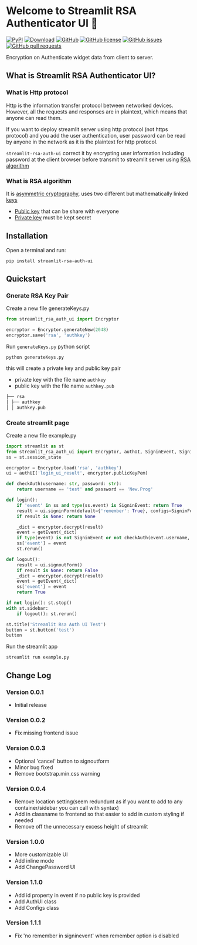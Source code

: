 # Welcome to Streamlit RSA Authenticator UI 🔐

[![PyPI][pypi_badge]][pypi_link]
[![Download][pypi_download_badge]][pypi_link]
[![GitHub][github_badge]][github_link]
[![GitHub license][license_badge]][license_link]
[![GitHub issues][issue_badge]][issue_link]
[![GitHub pull requests][pull_badge]][pull_link]

Encryption on Authenticate widget data from client to server.

## What is Streamlit RSA Authenticator UI?

### What is Http protocol

Http is the information transfer protocol between networked devices. However, all the requests and responses are in plaintext, which means that anyone can read them.

If you want to deploy streamlit server using http protocol (not https protocol) and you add the user authentication, user password can be read by anyone in the network as it is the plaintext for http protocol.

`streamlit-rsa-auth-ui` correct it by encrypting user information including password at the client browser before transmit to streamlit server using [RSA algorithm](https://www.techtarget.com/searchsecurity/definition/RSA)

### What is RSA algorithm

It is [asymmetric cryptography](https://www.techtarget.com/searchsecurity/definition/asymmetric-cryptography), uses two different but mathematically linked [keys](https://www.techtarget.com/searchsecurity/definition/key)

- [Public key](https://www.techtarget.com/searchsecurity/definition/public-key) that can be share with everyone
- [Private key](https://www.techtarget.com/searchsecurity/definition/private-key) must be kept secret

## Installation

Open a terminal and run:

```terminal
pip install streamlit-rsa-auth-ui
```

## Quickstart

### Gnerate RSA Key Pair

Create a new file generateKeys.py

```python
from streamlit_rsa_auth_ui import Encryptor

encryptor = Encryptor.generateNew(2048)
encryptor.save('rsa', 'authkey')
```

Run `generateKeys.py` python script

```terminal
python generateKeys.py
```

this will create a private key and public key pair

- private key with the file name `authkey`
- public key with the file name `authkey.pub`

```md
├── rsa
│ ├── authkey
│ │ authkey.pub
```

### Create streamlit page

Create a new file example.py

```python
import streamlit as st
from streamlit_rsa_auth_ui import Encryptor, authUI, SigninEvent, SigninFormConfig, getEvent
ss = st.session_state

encryptor = Encryptor.load('rsa', 'authkey')
ui = authUI('login_ui_result', encryptor.publicKeyPem)

def checkAuth(username: str, password: str):
    return username == 'test' and password == 'New.Prog'

def login():
    if 'event' in ss and type(ss.event) is SigninEvent: return True
    result = ui.signinForm(default={'remember': True}, configs=SigninFormConfig(remember="Rememeber Me"))
    if result is None: return None

    _dict = encryptor.decrypt(result)
    event = getEvent(_dict)
    if type(event) is not SigninEvent or not checkAuth(event.username, event.password): return False
    ss['event'] = event
    st.rerun()

def logout():
    result = ui.signoutForm()
    if result is None: return False
    _dict = encryptor.decrypt(result)
    event = getEvent(_dict)
    ss['event'] = event
    return True

if not login(): st.stop()
with st.sidebar:
    if logout(): st.rerun()

st.title('Streamlit Rsa Auth UI Test')
button = st.button('test')
button
```

Run the streamlit app

```terminal
streamlit run example.py
```

## Change Log

### Version 0.0.1

- Initial release

### Version 0.0.2

- Fix missing frontend issue

### Version 0.0.3

- Optional 'cancel' button to signoutform
- Minor bug fixed
- Remove bootstrap.min.css warning

### Version 0.0.4

- Remove location setting(seem redundunt as if you want to add to any container/sidebar you can call with syntax)
- Add in classname to frontend so that easier to add in custom styling if needed
- Remove off the unnecessary excess height of streamlit

### Version 1.0.0

- More customizable UI
- Add inline mode
- Add ChangePassword UI

### Version 1.1.0

- Add id property in event if no public key is provided
- Add AuthUI class
- Add Configs class

### Version 1.1.1

- Fix 'no remember in signinevent' when remember option is disabled

[pypi_badge]: https://img.shields.io/pypi/v/streamlit-rsa-auth-ui.svg
[pypi_link]: https://pypi.org/project/streamlit-rsa-auth-ui
[pypi_download_badge]: https://static.pepy.tech/badge/streamlit-rsa-auth-ui
[github_badge]: https://badgen.net/badge/icon/GitHub?icon=github&color=black&label
[github_link]: https://github.com/NathanChen198/streamlit-rsa-auth-ui
[license_badge]: https://img.shields.io/badge/Licence-MIT-gr.svg
[license_link]: https://github.com/NathanChen198/streamlit-rsa-auth-ui/blob/main/LICENSE
[issue_badge]: https://img.shields.io/github/issues/NathanChen198/streamlit-rsa-auth-ui
[issue_link]: https://github.com/NathanChen198/streamlit-rsa-auth-ui/issues
[pull_badge]: https://img.shields.io/github/issues-pr/NathanChen198/streamlit-rsa-auth-ui
[pull_link]: https://github.com/NathanChen198/streamlit-rsa-auth-ui/pulls
